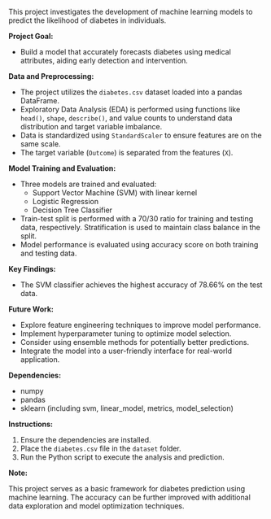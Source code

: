 This project investigates the development of machine learning models to predict the likelihood of diabetes in individuals.

**Project Goal:**

* Build a model that accurately forecasts diabetes using medical attributes, aiding early detection and intervention.

**Data and Preprocessing:**

* The project utilizes the `diabetes.csv` dataset loaded into a pandas DataFrame.
* Exploratory Data Analysis (EDA) is performed using functions like `head()`, `shape`, `describe()`, and value counts to understand data distribution and target variable imbalance.
* Data is standardized using `StandardScaler` to ensure features are on the same scale.
* The target variable (`Outcome`) is separated from the features (`X`).

**Model Training and Evaluation:**

* Three models are trained and evaluated:
    * Support Vector Machine (SVM) with linear kernel
    * Logistic Regression
    * Decision Tree Classifier
* Train-test split is performed with a 70/30 ratio for training and testing data, respectively. Stratification is used to maintain class balance in the split.
* Model performance is evaluated using accuracy score on both training and testing data.

**Key Findings:**

* The SVM classifier achieves the highest accuracy of 78.66% on the test data.

**Future Work:**

* Explore feature engineering techniques to improve model performance.
* Implement hyperparameter tuning to optimize model selection.
* Consider using ensemble methods for potentially better predictions.
* Integrate the model into a user-friendly interface for real-world application.

**Dependencies:**

* numpy
* pandas
* sklearn (including svm, linear_model, metrics, model_selection)

**Instructions:**

1. Ensure the dependencies are installed.
2. Place the `diabetes.csv` file in the `dataset` folder.
3. Run the Python script to execute the analysis and prediction.

**Note:**

This project serves as a basic framework for diabetes prediction using machine learning. The accuracy can be further improved with additional data exploration and model optimization techniques.
